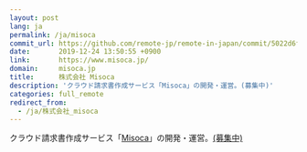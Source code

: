 ```yaml
---
layout: post
lang: ja
permalink: /ja/misoca
commit_url: https://github.com/remote-jp/remote-in-japan/commit/5022d6fe3589b39639e1cc82e68c8c53cea38c0b
date:       2019-12-24 13:50:55 +0900
link:       https://www.misoca.jp/
domain:     misoca.jp
title:      株式会社 Misoca
description: 'クラウド請求書作成サービス「Misoca」の開発・運営。(募集中)'
categories: full_remote
redirect_from:
  - /ja/株式会社_misoca
---
```


<p>クラウド請求書作成サービス「<a href="https://www.misoca.jp/">Misoca</a>」の開発・運営。<a href="https://recruit.misoca.jp/">(募集中)</a></p>
